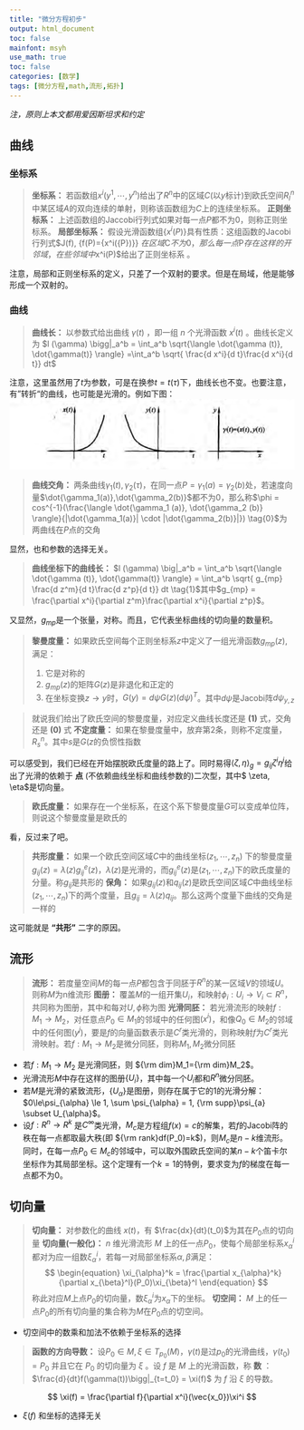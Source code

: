 ```yaml
---
title: "微分方程初步"
output: html_document
toc: false
mainfont: msyh
use_math: true
toc: false
categories: [数学]
tags: [微分方程,math,流形,拓扑]
---
```

<meta http-equiv='Content-Type' content='text/html; charset=utf-8' />

*注，原则上本文都用爱因斯坦求和约定*

## 曲线 ##

### 坐标系 ###

> **坐标系：** 若函数组$x^i(y^1, \cdots, y^n)$给出了$R^n$中的区域$C$(以$y$标计)到欧氏空间$R_l^n$中某区域$A$的双向连续的单射，则称该函数组为$C$上的连续坐标系。
> **正则坐标系：** 上述函数组的Jaccobi行列式如果对每一点$P$都不为0，则称正则坐标系。
> **局部坐标系：** 假设光滑函数组$\{x^i(P) \}$具有性质：这组函数的Jacobi行列式$J(f), \{f(P)={x^i({P})}\} $在区域$C$不为0，那么每一点$P$存在这样的开邻域，在些邻域中$x^i(P)$给出了正则坐标系 。

注意，局部和正则坐标系的定义，只差了一个双射的要求。但是在局域，他是能够形成一个双射的。

### 曲线 ###

> **曲线长：** 以参数式给出曲线 $\gamma(t)$ ，即一组 $n$ 个光滑函数 $x^i(t)$ 。曲线长定义为 $l (\gamma) \bigg|_a^b = \int_a^b \sqrt{\langle \dot{\gamma (t)}, \dot{\gamma(t)} \rangle} =\int_a^b \sqrt{  \frac{d x^i}{d t}\frac{d x^i}{d t}} dt$

注意，这里虽然用了$t$为参数，可是在换参$t = t(\tau)$下，曲线长也不变。也要注意，有”转折“的曲线，也可能是光滑的。例如下图：
![](./img/1659859856.png)


> **曲线交角：** 两条曲线$\gamma_1(t), \gamma_2(\tau)$，在同一点$P=\gamma_1(a)=\gamma_2(b)$处，若速度向量$\dot{\gamma_1(a)},\dot{\gamma_2(b)}$都不为0，那么称$\phi = cos^{-1}(\frac{\langle \dot{\gamma_1 (a)}, \dot{\gamma_2 (b)} \rangle}{|\dot{\gamma_1(a)}| \cdot |\dot{\gamma_2(b)}|}) \tag{0}$为两曲线在$P$点的交角

显然，也和参数的选择无关。

> **曲线坐标下的曲线长：** $l (\gamma) \big|_a^b = \int_a^b \sqrt{\langle \dot{\gamma (t)}, \dot{\gamma(t)} \rangle} = \int_a^b \sqrt{ g_{mp} \frac{d z^m}{d t}\frac{d z^p}{d t}} dt \tag{1}$其中$g_{mp} = \frac{\partial x^i}{\partial z^m}\frac{\partial  x^i}{\partial z^p}$。

又显然，$g_{mp}$是一个张量，对称。而且，它代表坐标曲线的切向量的数量积。

> **黎曼度量：** 如果欧氏空间每个正则坐标系$z$中定义了一组光滑函数$g_{mp}(z)$,满足：
> 1. 它是对称的
> 2.  $g_{mp}(z)$的矩阵$G(z)$是非退化和正定的
> 3. 在坐标变换$z\rightarrow y$时，$G(y) = d\psi G(z) (d\psi)^T$。其中$d \psi$是Jacobi阵$d \psi_{y,z}$

> 就说我们给出了欧氏空间的黎曼度量，对应定义曲线长度还是 **(1)** 式，交角还是 **(0)** 式
> **不定度量：** 如果在黎曼度量中，放弃第2条，则称不定度量，$R^n_s$。其中$s$是$G(z$的负惯性指数

可以感受到，我们已经在开始摆脱欧氏度量的路上了。同时易得$\langle \zeta, \eta \rangle_g = g_{ij}\zeta^i\eta^j$给出了光滑的依赖于 **点** (不依赖曲线坐标和曲线参数的)二次型，其中$ \zeta, \eta$是切向量。

> **欧氏度量：** 如果存在一个坐标系，在这个系下黎曼度量$G$可以变成单位阵，则说这个黎曼度量是欧氏的

看，反过来了吧。

> **共形度量：** 如果一个欧氏空间区域$C$中的曲线坐标$(z_1,\cdots,z_n)$ 下的黎曼度量$g_{ij}(z) = \lambda(z)g^e_{ij}(z)$，$\lambda(z)$是光滑的，而$g^e_{ij}(z)$是$(z_1,\cdots,z_n)$下的欧氏度量的分量。称$g_{ij}$是共形的
> **保角：** 如果$g_{ij}(z)$和$q_{ij}(z)$是欧氏空间区域$C$中曲线坐标$(z_1,\cdots,z_n)$下的两个度量，且$g_{ij} = \lambda(z) q_{ij}$。那么这两个度量下曲线的交角是一样的

这可能就是 **“共形”** 二字的原因。

## 流形 ##

>**流形：** 若度量空间$M$的每一点$P$都包含于同胚于$R^n$的某一区域$V$的领域$U$。则称$M$为n维流形
>**图册：** 覆盖$M$的一组开集$U_i$，和映射$\phi_i: U_i\rightarrow V_i \subset R^n$，共同称为图册，其中和每对$U,\phi$称为图
>**光滑同胚：** 若光滑流形的映射$f: M_1 \rightarrow M_2$，对任意点$P_0 \in M_1$的邻域中的任何图$(x^i)$，和像$Q_0 \in M_2$的邻域中的任何图$(y^j)$，要是$f$的向量函数表示是$C^r$类光滑的，则称映射$f$为$C^r$类光滑映射。若$f: M_1 \rightarrow M_2$是微分同胚，则称$M_1,M_2$微分同胚

* 若$f: M_1 \rightarrow M_2$ 是光滑同胚，则 ${\rm dim}M_1={\rm dim}M_2$。
* 光滑流形$M$中存在这样的图册$\{U_i\}$，其中每一个$U_i$都和$R^n$微分同胚。
* 若$M$是光滑的紧致流形，$\{U_{\alpha}\}$是图册，则存在属于它的$1$的光滑分解：$0\le\psi_{\alpha} \le 1, \sum \psi_{\alpha} = 1, {\rm supp}\psi_{a} \subset U_{\alpha}$。
* 设$f: R^n\rightarrow R^k$ 是$C^{\infty}$类光滑，$M_c$是方程组$f(x)=c$的解集，若$f$的Jacobi阵的秩在每一点都取最大秩(即 ${\rm rank}df(P_0)=k$)，则$M_c$是$n-k$维流形。同时，在每一点$P_0\in M_c$的邻域中，可以取外围欧氏空间的某$n-k$个笛卡尔坐标作为其局部坐标。这个定理有一个$k=1$的特例，要求变为$f$的梯度在每一点都不为$0$。

## 切向量 ##

> **切向量：** 对参数化的曲线 $x(t)$，有 $\frac{dx}{dt}(t_0)$为其在$P_0$点的切向量
> **切向量(一般化)：** $n$ 维光滑流形 $M$ 上的任一点$P_0$，使每个局部坐标系$x_{\alpha}^i$都对为应一组数$\xi_{\alpha}^i$，若每一对局部坐标系$\alpha,\beta$满足：
	$$
	\begin{equation}
	\xi_{\alpha}^k = \frac{\partial x_{\alpha}^k}{\partial x_{\beta}^l}(P_0)\xi_{\beta}^l
	\end{equation}
	$$
> 称此对应$M$上点$P_0$的切向量，数$\xi_{\alpha}^i$为$x_{\alpha}$下的坐标。
> **切空间：** $M$ 上的任一点$P_0$的所有切向量的集合称为$M$在$P_0$点的切空间。

* 切空间中的数乘和加法不依赖于坐标系的选择

> **函数的方向导数：** 设$P_0 \in M, \xi \in T_{p_0} (M)$，$\gamma(t)$是过$p_0$的光滑曲线，$\gamma(t_0) = P_0$ 并且它在 $P_0$ 的切向量为 $\xi$ 。设 $f$ 是 $M$ 上的光滑函数，称 **数** ：$\frac{d}{dt}f(\gamma(t))\bigg|_{t=t_0} = \xi(f)$ 为 $f$ 沿 $\xi$ 的导数。

$$
\xi(f) = \frac{\partial f}{\partial x^i}(\vec{x_0})\xi^i
$$

* $\xi(f)$ 和坐标的选择无关
